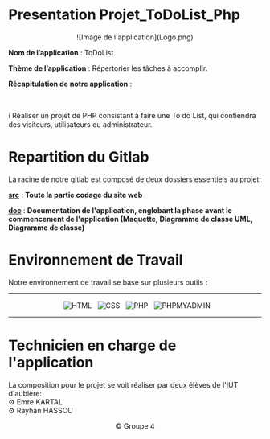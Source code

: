 # Presentation Projet_ToDoList_Php

<div align = center>
![Image de l'application](Logo.png)
</div>

**Nom de l’application** : ToDoList
</br>

**Thème de l’application** : Répertorier les tâches à accomplir.
</br>

**Récapitulation de notre application** :

</br>

:information_source: Réaliser un projet de PHP consistant à faire une To do List, qui contiendra des visiteurs, utilisateurs ou administrateur.

# Repartition du Gitlab

La racine de notre gitlab est composé de deux dossiers essentiels au projet:

[**src**](src) : **Toute la partie codage du site web**

[**doc**](doc) : **Documentation de l'application, englobant la phase avant le commencement de l'application (Maquette, Diagramme de classe UML, Diagramme de classe)**

# Environnement de Travail

Notre environnement de travail se base sur plusieurs outils : 

<div align = center>

---

&nbsp; ![HTML](https://img.shields.io/badge/HTML-000?style=for-the-badge&logo=html5&logoColor=white&color=orange)
&nbsp; ![CSS](https://img.shields.io/badge/CSS-000?style=for-the-badge&logo=css3&logoColor=white&color=darkblue)
&nbsp; ![PHP](https://img.shields.io/badge/PHP-000?style=for-the-badge&logo=Php&logoColor=white&color=purple)
&nbsp; ![PHPMYADMIN](https://img.shields.io/badge/phpMyAdmin-000?style=for-the-badge&logo=PhpMyAdmin&logoColor=blue&color=orange)

---

</div>


# Technicien en charge de l'application

La composition pour le projet se voit réaliser par deux élèves de l'IUT d'aubière:
<br>
⚙️ Emre KARTAL
<br>
⚙️ Rayhan HASSOU 
<br>

<div align = center>
© Groupe 4
</div>
